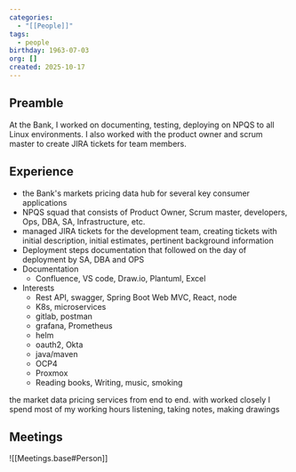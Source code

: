 ```yaml
---
categories:
  - "[[People]]"
tags:
  - people
birthday: 1963-07-03
org: []
created: 2025-10-17
---
```

## Preamble

At the Bank, I worked on documenting, testing, deploying on NPQS to all Linux environments. I also worked with the product owner and scrum master to create JIRA tickets for team members.

## Experience

- the Bank's markets pricing data hub for several key consumer applications
- NPQS squad that consists of Product Owner, Scrum master, developers, Ops, DBA, SA, Infrastructure, etc.
- managed JIRA tickets for the development team, creating tickets with initial description, initial estimates, pertinent background information
- Deployment steps documentation that followed on the day of deployment by SA, DBA and OPS
- Documentation
	- Confluence, VS code, Draw.io, Plantuml, Excel
- Interests
	- Rest API, swagger, Spring Boot Web MVC, React, node
	- K8s, microservices
	- gitlab, postman
	- grafana, Prometheus
	- helm
	- oauth2, Okta
	- java/maven
	- OCP4
	- Proxmox
	- Reading books, Writing, music, smoking

the market data pricing services from end to end. with worked closely I spend most of my working hours listening, taking notes, making drawings


## Meetings

![[Meetings.base#Person]]
